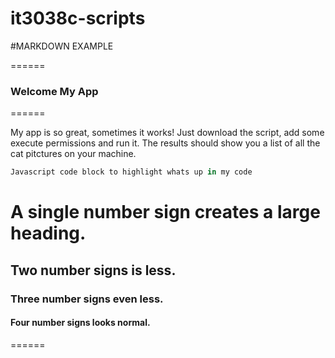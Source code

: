 # it3038c-scripts
#MARKDOWN EXAMPLE

======

### Welcome My App

======

My app is so great, sometimes it works! Just download the script, add some execute permissions and run it. The results should show you a list of all the cat pitctures on your machine.

```javascript
Javascript code block to highlight whats up in my code
```

# A single number sign creates a large heading.

## Two number signs is less.

### Three number signs even less.

#### Four number signs looks normal.

======
